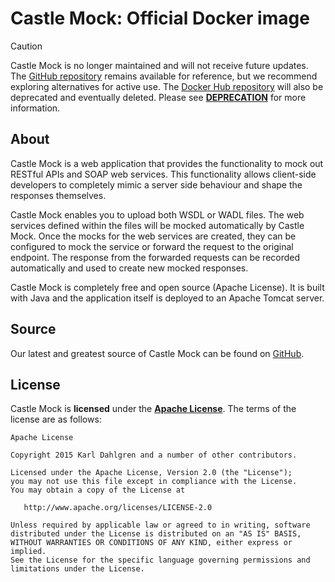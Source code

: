 # Castle Mock: Official Docker image

> [!CAUTION]
> Castle Mock is no longer maintained and will not receive future updates.  
> The [GitHub repository](https://github.com/castlemock/castlemock) remains available for reference, but we recommend exploring alternatives for active use. The [Docker Hub repository](https://hub.docker.com/r/castlemock/castlemock) will also be deprecated and eventually deleted. 
> Please see **[DEPRECATION](https://github.com/castlemock/castlemock/blob/master/DEPRECATION.md)** for more information.

## About

Castle Mock is a web application that provides the functionality to mock out RESTful APIs and SOAP web services. This functionality allows client-side developers to completely mimic a server side behaviour and shape the responses themselves.

Castle Mock enables you to upload both WSDL or WADL files. The web services defined within the files will be mocked automatically by Castle Mock. Once the mocks for the web services are created, they can be configured to mock the service or forward the request to the original endpoint. The response from the forwarded requests can be recorded automatically and used to create new mocked responses.

Castle Mock is completely free and open source (Apache License). It is built with Java and the application itself is deployed to an Apache Tomcat server.

## Source

Our latest and greatest source of Castle Mock can be found on [GitHub](https://github.com/castlemock/castlemock/).

## License

Castle Mock is **licensed** under the **[Apache License](https://github.com/castlemock/docker/blob/master/LICENSE)**. The terms of the license are as follows:

    Apache License

    Copyright 2015 Karl Dahlgren and a number of other contributors.

    Licensed under the Apache License, Version 2.0 (the "License");
    you may not use this file except in compliance with the License.
    You may obtain a copy of the License at

       http://www.apache.org/licenses/LICENSE-2.0

    Unless required by applicable law or agreed to in writing, software
    distributed under the License is distributed on an "AS IS" BASIS,
    WITHOUT WARRANTIES OR CONDITIONS OF ANY KIND, either express or implied.
    See the License for the specific language governing permissions and
    limitations under the License.
 	
